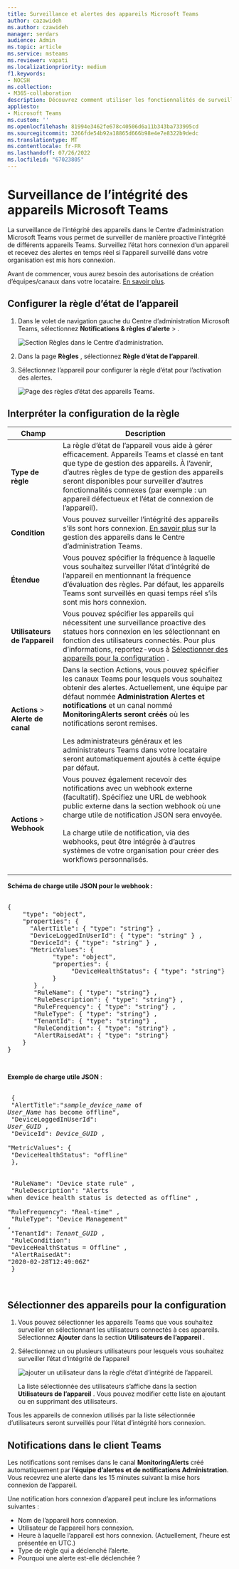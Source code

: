 ```yaml
---
title: Surveillance et alertes des appareils Microsoft Teams
author: cazawideh
ms.author: czawideh
manager: serdars
audience: Admin
ms.topic: article
ms.service: msteams
ms.reviewer: vapati
ms.localizationpriority: medium
f1.keywords:
- NOCSH
ms.collection:
- M365-collaboration
description: Découvrez comment utiliser les fonctionnalités de surveillance et d’alerte Teams dans le Centre d’administration Microsoft Teams pour surveiller de manière proactive l’état d’intégrité des appareils Teams
appliesto:
- Microsoft Teams
ms.custom: ''
ms.openlocfilehash: 81994e3462fe678c40506d6a11b343ba733995cd
ms.sourcegitcommit: 3266fde54b92a18865d666b98e4e7e8322b9dedc
ms.translationtype: MT
ms.contentlocale: fr-FR
ms.lasthandoff: 07/26/2022
ms.locfileid: "67023805"
---
```

# <a name="microsoft-teams-device-health-monitoring"></a>Surveillance de l’intégrité des appareils Microsoft Teams

La surveillance de l’intégrité des appareils dans le Centre d’administration Microsoft Teams vous permet de surveiller de manière proactive l’intégrité de différents appareils Teams. Surveillez l’état hors connexion d’un appareil et recevez des alertes en temps réel si l’appareil surveillé dans votre organisation est mis hors connexion.  

Avant de commencer, vous aurez besoin des autorisations de création d’équipes/canaux dans votre locataire. [En savoir plus](/microsoft-365/solutions/manage-creation-of-groups?view=o365-worldwide).

## <a name="configure-device-state-rule"></a>Configurer la règle d’état de l’appareil

1. Dans le volet de navigation gauche du Centre d’administration Microsoft Teams, sélectionnez **Notifications & règles d’alerte** > .

   ![Section Règles dans le Centre d’administration.](../media/select-rules.png)

2. Dans la page **Règles** , sélectionnez **Règle d’état de l’appareil**.

3. Sélectionnez l’appareil pour configurer la règle d’état pour l’activation des alertes.

    ![Page des règles d’état des appareils Teams.](../media/device-state-rule.png )

## <a name="interpret-the-rule-configuration"></a>Interpréter la configuration de la règle


|Champ |Description  |
|--------|-------------|
|**Type de règle**   |La règle d’état de l’appareil vous aide à gérer efficacement. Appareils Teams et classé en tant que type de gestion des appareils. À l’avenir, d’autres règles de type de gestion des appareils seront disponibles pour surveiller d’autres fonctionnalités connexes (par exemple : un appareil défectueux et l’état de connexion de l’appareil).|
|**Condition**   |Vous pouvez surveiller l’intégrité des appareils s’ils sont hors connexion. [En savoir plus](../devices/device-management.md) sur la gestion des appareils dans le Centre d’administration Teams. |
|**Étendue**   |Vous pouvez spécifier la fréquence à laquelle vous souhaitez surveiller l’état d’intégrité de l’appareil en mentionnant la fréquence d’évaluation des règles. Par défaut, les appareils Teams sont surveillés en quasi temps réel s’ils sont mis hors connexion. |
|**Utilisateurs de l’appareil**   |Vous pouvez spécifier les appareils qui nécessitent une surveillance proactive des statues hors connexion en les sélectionnant en fonction des utilisateurs connectés. Pour plus d’informations, reportez-vous à [Sélectionner des appareils pour la configuration](#select-devices-for-configuration) . |
|**Actions** >  **Alerte de canal**   |Dans la section Actions, vous pouvez spécifier les canaux Teams pour lesquels vous souhaitez obtenir des alertes. Actuellement, une équipe par défaut nommée **Administration Alertes et notifications** et un canal nommé **MonitoringAlerts seront créés** où les notifications seront remises. <BR/> <BR/> Les administrateurs généraux et les administrateurs Teams dans votre locataire seront automatiquement ajoutés à cette équipe par défaut.|
|**Actions** >  **Webhook**   |Vous pouvez également recevoir des notifications avec un webhook externe (facultatif). Spécifiez une URL de webhook public externe dans la section webhook où une charge utile de notification JSON sera envoyée. <BR/> <BR/>  La charge utile de notification, via des webhooks, peut être intégrée à d’autres systèmes de votre organisation pour créer des workflows personnalisés.<br/><br/> 

**Schéma de charge utile JSON pour le webhook :** <BR/><BR/>
<pre lang="json">{ <br/>    "type": "object",<br>    "properties": { <br/>      "AlertTitle": { "type": "string"} ,<br/>      "DeviceLoggedInUserId": { "type": "string" } ,<br/>      "DeviceId": { "type": "string" } , <br/>      "MetricValues": { <br/>            "type": "object",<br/>            "properties": { <br/>                 "DeviceHealthStatus": { "type": "string"} <br/>            } <br/>       } ,<br/>       "RuleName": { "type": "string"} ,<br/>       "RuleDescription": { "type": "string"} ,<br/>       "RuleFrequency": { "type": "string"} ,<br/>       "RuleType": { "type": "string"} ,<br/>       "TenantId": { "type": "string"} , <br/>       "RuleCondition": { "type": "string"} , <br/>       "AlertRaisedAt": { "type": "string"} <br/>    } <br/>} </pre> <br/> 

  **Exemple de charge utile JSON** :<br/> <br/> <pre lang="JSON">    { <br/>      "AlertTitle":"*sample_device_name* of *User_Name* has become offline",<br/>      "DeviceLoggedInUserId": *User_GUID* ,<br/>      "DeviceId": *Device_GUID* , <br/>      "MetricValues": { <br/>         "DeviceHealthStatus": "offline" <br/>            }, <br/>        <br/>       "RuleName": "Device state rule" ,<br/>       "RuleDescription": "Alerts when device health status is detected as offline" ,<br/>       "RuleFrequency": "Real-time" ,<br/>       "RuleType": "Device Management" ,<br/>       "TenantId": *Tenant_GUID* , <br/>       "RuleCondition": "DeviceHealthStatus = Offline" , <br/>       "AlertRaisedAt": "2020-02-28T12:49:06Z" <br/>    }  </pre> <br/> 

## <a name="select-devices-for-configuration"></a>Sélectionner des appareils pour la configuration

1. Vous pouvez sélectionner les appareils Teams que vous souhaitez surveiller en sélectionnant les utilisateurs connectés à ces appareils. Sélectionnez **Ajouter** dans la section **Utilisateurs de l’appareil** .

2. Sélectionnez un ou plusieurs utilisateurs pour lesquels vous souhaitez surveiller l’état d’intégrité de l’appareil

   ![ajouter un utilisateur dans la règle d’état d’intégrité de l’appareil.](../media/select-device-users.png )

   La liste sélectionnée des utilisateurs s’affiche dans la section **Utilisateurs de l’appareil** . Vous pouvez modifier cette liste en ajoutant ou en supprimant des utilisateurs.

Tous les appareils de connexion utilisés par la liste sélectionnée d’utilisateurs seront surveillés pour l’état d’intégrité hors connexion.

## <a name="notifications-in-teams-client"></a>Notifications dans le client Teams

Les notifications sont remises dans le canal **MonitoringAlerts** créé automatiquement par **l’équipe d’alertes et de notifications Administration**. Vous recevrez une alerte dans les 15 minutes suivant la mise hors connexion de l’appareil. 

Une notification hors connexion d’appareil peut inclure les informations suivantes :

- Nom de l’appareil hors connexion.
- Utilisateur de l’appareil hors connexion.
- Heure à laquelle l’appareil est hors connexion. (Actuellement, l’heure est présentée en UTC.)
- Type de règle qui a déclenché l’alerte.
- Pourquoi une alerte est-elle déclenchée ?
